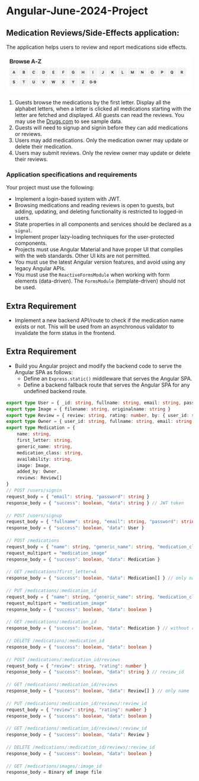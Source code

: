 # Angular-June-2024-Project

## Medication Reviews/Side-Effects application:
The application helps users to review and report medications side effects.

<p align="center">
  <img src="./alphabets.png" />
</p>

1. Guests browse the medications by the first letter. Display all the alphabet letters, when a letter is clicked all medications starting with the letter are fetched and displayed. All guests can read the reviews. You may use the [Drugs.com](https://www.drugs.com/drug_information.html) to see sample data.
2. Guests will need to signup and signin before they can add medications or reviews.
3. Users may add medications. Only the medication owner may update or delete their medication.
4. Users may submit reviews. Only the review owner may update or delete their reviews.
  
### Application specifications and requirements
Your project must use the following:  
* Implement a login-based system with JWT.  
* Browsing medications and reading reviews is open to guests, but adding, updating, and deleting functionality is restricted to logged-in users.
* State properties in all components and services should be declared as a `signal`.
* Implement proper lazy-loading techniques for the user-protected components.
* Projects must use Angular Material and have proper UI that complies with the web standards. Other UI kits are not permitted.
* You must use the latest Angular version features, and avoid using any legacy Angular APIs. 
* You must use the `ReactiveFormsModule` when working with form elements (data-driven). The `FormsModule` (template-driven) should not be used.
   

##  Extra Requirement
* Implement a new backend API/route to check if the medication name exists or not. This will be used from an asynchronous validator to invalidate the form status in the frontend.
  

## Extra Requirement
* Build you Angular project and modify the backend code to serve the Angular SPA as follows:
   * Define an `Express.static()` middleware that serves the Angular SPA.
   * Define a backend fallback route that serves the Angular SPA for any undefined backend route.


```typescript
export type User = { _id: string, fullname: string, email: string, password: string }
export type Image = { filename: string, originalname: string }
export type Review = { review: string, rating: number, by: { user_id: string, fullname: string }, date: number }
export type Owner = { user_id: string, fullname: string, email: string }
export type Medication = {
    name: string,
    first_letter: string,
    generic_name: string,
    medication_class: string,
    availability: string,
    image: Image,
    added_by: Owner,
    reviews: Review[]
}
// POST /users/signin
request_body = { "email": string, "password": string }
response_body = { "success": boolean, "data": string } // JWT token
  
// POST /users/signup
request_body = { "fullname": string, "email": string, "password": string }
response_body = { "success": boolean, "data": User } 

// POST /medications
request_body = { "name": string, "generic_name": string, "medication_class": string, "availability": string }
request_multipart = "medication_image"
response_body = { "success": boolean, "data": Medication }

// GET /medications?first_letter=A
response_body = { "success": boolean, "data": Medication[] } // only name

// PUT /medications/:medication_id
request_body = { "name": string, "generic_name": string, "medication_class": string, "availability": string }
request_multipart = "medication_image"
response_body = { "success": boolean, "data": boolean }

// GET /medications/:medication_id
response_body = { "success": boolean, "data": Medication } // without reviews

// DELETE /medications/:medication_id
response_body = { "success": boolean, "data": boolean }

// POST /medications/:medication_id/reviews
request_body = { "review": string, "rating": number }
response_body = { "success": boolean, "data": string } // review_id

// GET /medications/:medication_id/reviews
response_body = { "success": boolean, "data": Review[] } // only name

// PUT /medications/:medication_id/reviews/:review_id
request_body = { "review": string, "rating": number }
response_body = { "success": boolean, "data": boolean }

// GET /medications/:medication_id/reviews/:review_id
response_body = { "success": boolean, "data": Review }

// DELETE /medications/:medication_id/reviews/:review_id
response_body = { "success": boolean, "data": boolean }

// GET /medications/images/:image_id
response_body = Binary of image file
```
